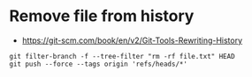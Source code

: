 # Remove file from history

- https://git-scm.com/book/en/v2/Git-Tools-Rewriting-History

```shell
git filter-branch -f --tree-filter "rm -rf file.txt" HEAD
git push --force --tags origin 'refs/heads/*'
```
